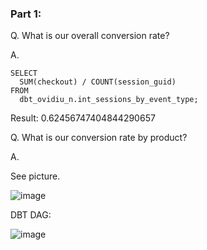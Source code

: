 ### Part 1:

Q. What is our overall conversion rate?

A. 

```
SELECT 
  SUM(checkout) / COUNT(session_guid)
FROM 
  dbt_ovidiu_n.int_sessions_by_event_type;
```

Result: 0.62456747404844290657

Q. What is our conversion rate by product?

A.

See picture.

![image](https://user-images.githubusercontent.com/46457104/160331470-a53e79e7-5610-445d-9e3b-6a44ec7be96d.png)


DBT DAG:

![image](https://user-images.githubusercontent.com/46457104/160331338-2afbd012-e9e2-463b-8629-b029f62df6c0.png)
